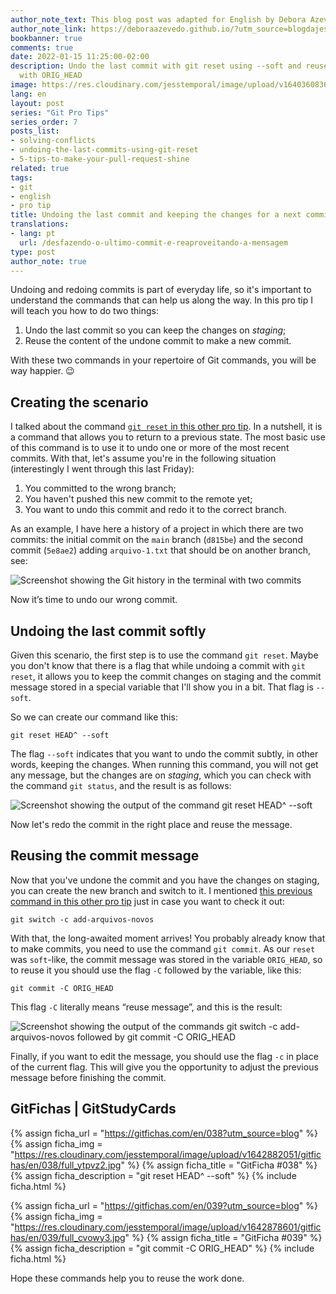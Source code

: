 ```yaml
---
author_note_text: This blog post was adapted for English by Debora Azevedo.
author_note_link: https://deboraazevedo.github.io/?utm_source=blogdajess
bookbanner: true
comments: true
date: 2022-01-15 11:25:00-02:00
description: Undo the last commit with git reset using --soft and reuse the message
  with ORIG_HEAD
image: https://res.cloudinary.com/jesstemporal/image/upload/v1640360836/covers/pro_tip_voc9gk.png
lang: en
layout: post
series: "Git Pro Tips"
series_order: 7
posts_list:
- solving-conflicts
- undoing-the-last-commits-using-git-reset
- 5-tips-to-make-your-pull-request-shine
related: true
tags:
- git
- english
- pro tip
title: Undoing the last commit and keeping the changes for a next commit
translations:
- lang: pt
  url: /desfazendo-o-ultimo-commit-e-reaproveitando-a-mensagem
type: post
author_note: true
---
```


Undoing and redoing commits is part of everyday life, so it's important to understand the commands that can help us along the way. In this pro tip I will teach you how to do two things:

1. Undo the last commit so you can keep the changes on *staging*;
1. Reuse the content of the undone commit to make a new commit.

With these two commands in your repertoire of Git commands, you will be way happier. 😉

## Creating the scenario

I talked about the command [`git reset` in this other pro tip](https://jtemporal.com/undoing-the-last-commits-using-git-reset). In a nutshell, it is a command that allows you to return to a previous state. The most basic use of this command is to use it to undo one or more of the most recent commits. With that, let's assume you're in the following situation (interestingly I went through this last Friday):

1. You committed to the wrong branch;
1. You haven't pushed this new commit to the remote yet;
1. You want to undo this commit and redo it to the correct branch.

As an example, I have here a history of a project in which there are two commits: the initial commit on the `main` branch (`d815be`) and the second commit (`5e8ae2`) adding `arquivo-1.txt` that should be on another branch, see:

![Screenshot showing the Git history in the terminal with two commits](https://res.cloudinary.com/jesstemporal/image/upload/v1642213678/git-reset/git-reset-fig-8_vr3e1u.png)

Now it’s time to undo our wrong commit.

## Undoing the last commit softly

Given this scenario, the first step is to use the command `git reset`. Maybe you don't know that there is a flag that while undoing a commit with `git reset`, it allows you to keep the commit changes on staging and the commit message stored in a special variable that I'll show you in a bit. That flag is `--soft`.

So we can create our command like this:

```console
git reset HEAD^ --soft
```

The flag `--soft` indicates that you want to undo the commit subtly, in other words, keeping the changes. When running this command, you will not get any message, but the changes are on *staging*, which you can check with the command `git status`, and the result is as follows:

![Screenshot showing the output of the command git reset HEAD^ --soft](https://res.cloudinary.com/jesstemporal/image/upload/v1642213678/git-reset/git-reset-fig-9_xbmaen.png)

Now let's redo the commit in the right place and reuse the message.

## Reusing the commit message

Now that you've undone the commit and you have the changes on staging, you can create the new branch and switch to it. I mentioned [this previous command in this other pro tip](https://jtemporal.com/creating-a-new-branch-and-switching-to-it-with-only-one-command/) just in case you want to check it out:

```console
git switch -c add-arquivos-novos
```

With that, the long-awaited moment arrives! You probably already know that to make commits, you need to use the command `git commit`. As our `reset` was `soft`-like, the commit message was stored in the variable `ORIG_HEAD`, so to reuse it you should use the flag `-C` followed by the variable, like this:

```console
git commit -C ORIG_HEAD
```

This flag `-C` literally means “reuse message”, and this is the result:

![Screenshot showing the output of the commands git switch -c add-arquivos-novos followed by git commit -C ORIG_HEAD](https://res.cloudinary.com/jesstemporal/image/upload/v1642213677/git-reset/git-reset-fig-10_zaqvse.png)

Finally, if you want to edit the message, you should use the flag `-c` in place of the current flag. This will give you the opportunity to adjust the previous message before finishing the commit.

## GitFichas | GitStudyCards

{% assign ficha_url = "https://gitfichas.com/en/038?utm_source=blog" %}
{% assign ficha_img = "https://res.cloudinary.com/jesstemporal/image/upload/v1642882051/gitfichas/en/038/full_ytpvz2.jpg" %}
{% assign ficha_title = "GitFicha #038" %}
{% assign ficha_description = "git reset HEAD^ --soft" %}
{% include ficha.html %}

{% assign ficha_url = "https://gitfichas.com/en/039?utm_source=blog" %}
{% assign ficha_img = "https://res.cloudinary.com/jesstemporal/image/upload/v1642878601/gitfichas/en/039/full_cvowy3.jpg" %}
{% assign ficha_title = "GitFicha #039" %}
{% assign ficha_description = "git commit -C ORIG_HEAD" %}
{% include ficha.html %}

Hope these commands help you to reuse the work done.